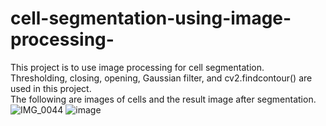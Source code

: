 # cell-segmentation-using-image-processing-
This project is to use image processing for cell segmentation.  
Thresholding, closing, opening, Gaussian filter, and cv2.findcontour() are used in this project.  
The following are images of cells and the result image after segmentation.  
![IMG_0044](https://user-images.githubusercontent.com/57026482/124349305-fc9ace00-dc20-11eb-9538-7faedad05fe3.JPG)
![image](https://user-images.githubusercontent.com/57026482/124349187-901fcf00-dc20-11eb-9a96-94f150696730.png)

